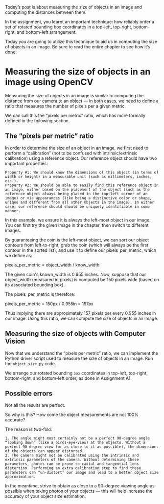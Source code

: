 Today’s post is about measuring the size of objects in an image and computing the distances between them.

In the assignment, you learnt an important technique: how reliably order a set of rotated bounding box coordinates in a top-left, top-right, bottom-right, and bottom-left arrangement.

Today you are going to utilize this technique to aid us in computing the size of objects in an image. Be sure to read the entire chapter to see how it’s done!

# Measuring the size of objects in an image using OpenCV

Measuring the size of objects in an image is similar to computing the distance from our camera to an object — in both cases, we need to define a ratio that measures the number of pixels per a given metric.

We can call this the “pixels per metric” ratio, which has more formally defined in the following section.

## The “pixels per metric” ratio

In order to determine the size of an object in an image, we first need to perform a “calibration” (not to be confused with intrinsic/extrinsic calibration) using a reference object. Our reference object should have two important properties:

    Property #1: We should know the dimensions of this object (in terms of width or height) in a measurable unit (such as millimeters, inches, etc.).
    Property #2: We should be able to easily find this reference object in an image, either based on the placement of the object (such as the reference object always being placed in the top-left corner of an image) or via appearances (like being a distinctive color or shape, unique and different from all other objects in the image). In either case, our reference should should be uniquely identifiable in some manner.

In this example, we ensure it is always the left-most object in our image. You can first try the given image in the chapter, then switch to different images.

By guaranteeing the coin is the left-most object, we can sort our object contours from left-to-right, grab the coin (which will always be the first contour in the sorted list), and use it to define our pixels_per_metric, which we define as:

pixels_per_metric = object_width / know_width

The given coin's known_width is 0.955 inches. Now, suppose that our object_width (measured in pixels) is computed be 150 pixels wide (based on its associated bounding box).

The pixels_per_metric is therefore:

pixels_per_metric = 150px / 0.955in = 157px

Thus implying there are approximately 157 pixels per every 0.955 inches in our image. Using this ratio, we can compute the size of objects in an image.

## Measuring the size of objects with Computer Vision

Now that we understand the “pixels per metric” ratio, we can implement the Python driver script used to measure the size of objects in an image.
Run the ```object_size.py``` code.

We arrange our rotated bounding ```box``` coordinates in top-left, top-right, bottom-right, and bottom-left order, as done in Assignment A1.

## Possible errors

Not all the results are perfect.

So why is this? How come the object measurements are not 100% accurate?

The reason is two-fold:

    1. The angle might most certainly not be a perfect 90-degree angle “looking down” (like a birds-eye-view) at the objects. Without a perfect 90-degree view (or as close to it as possible), the dimensions of the objects can appear distorted.
    2. The camera might not be calibrated using the intrinsic and extrinsic parameters of the camera. Without determining these parameters, photos can be prone to radial and tangential lens distortion. Performing an extra calibration step to find these parameters can “un-distort” our image and lead to a better object size approximation.

In the meantime, strive to obtain as close to a 90-degree viewing angle as possible when taking photos of your objects — this will help increase the accuracy of your object size estimation.

